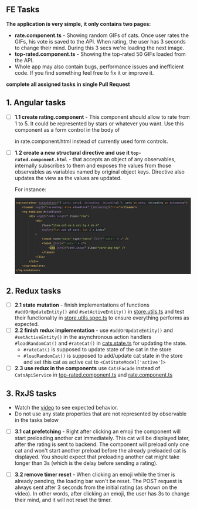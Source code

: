 ## FE Tasks

**The application is very simple, it only contains two pages:**

* **rate.component.ts** - Showing random GIFs of cats. Once user rates the GIFs, his vote is saved to the API. When
  rating, the user has 3 seconds to change their mind. During this 3 secs we're loading the next image.
* **top-rated.component.ts** - Showing the top-rated 50 GIFs loaded from the API.
* Whole app may also contain bugs, performance issues and inefficient code. If you find something feel free to fix
  it or improve it.


**complete all assigned tasks in single Pull Request**

## 1. Angular tasks
- [ ] **1.1 create rating.component** - This component should allow to rate from 1 to 5. It could be represented by stars
  or whatever you want. Use this component as a form control in the body of <form> in rate.component.html instead of
  currently used form controls.
- [ ] **1.2 create a new structural directive and use it `top-rated.component.html`** - that accepts an object of any
  observables, internally subscribes to them and exposes the values from those observables as variables named by
  original object keys. Directive also updates the view as the values are updated.

  For instance:

  [<img src="./directive.png">](./directive.png)



## 2. Redux tasks

- [ ] **2.1 state mutation** - finish implementations of functions `#addOrUpdateEntity()` and `#setActiveEntity()`
  in [store.utils.ts](../src/app/store.utils.ts) and
  test their functionality in [store.utils.spec.ts](../src/app/store.utils.spec.ts) to ensure everything performs as expected.
- [ ] **2.2 finish redux implementation** - use `#addOrUpdateEntity()` and `#setActiveEntity()` in the asynchronous action
  handlers `#loadRandomCat()` and `#rateCat()`
  in [cats.state.ts](../src/app/cats/+state/cats/cats.state.ts) for updating the state.
  - `#rateCat()` is supposed to update state of the cat in the store
  - `#loadRandomCat()` is supposed to add/update cat state in the store and set this cat as active cat to `<CatStateModel['active']>`
- [ ] **2.3 use redux in the components** use `CatsFacade` instead of `CatsApiService` in [top-rated.component.ts](../src/app/cats/top-rated/top-rated.component.ts) and [rate.component.ts](../src/app/cats/rate/rate.component.ts)

## 3. RxJS tasks

- Watch the [video](https://user-images.githubusercontent.com/5442796/215450928-fd09fae4-8848-4c44-a928-c83c49a13f83.mp4) to see expected behavior.
- Do not use any state properties that are not represented by observable in the tasks below
- [ ] **3.1 cat prefetching** - Right after clicking an emoji the component will start preloading another cat
  immediately. This cat will be displayed later, after the rating is sent to backend. The component will preload only one cat
  and won't start another preload before the already preloaded cat is displayed. You should expect that preloading another cat might take longer than 3s (which is the delay before sending a rating).
- [ ] **3.2 remove timer reset** - When clicking an emoji while the timer is already pending, the loading bar won't be reset. The POST request is always sent after 3 seconds from the initial rating (as shown on the video). In other words, after clicking an emoji, the user has 3s to change their mind, and it will not reset the timer.

